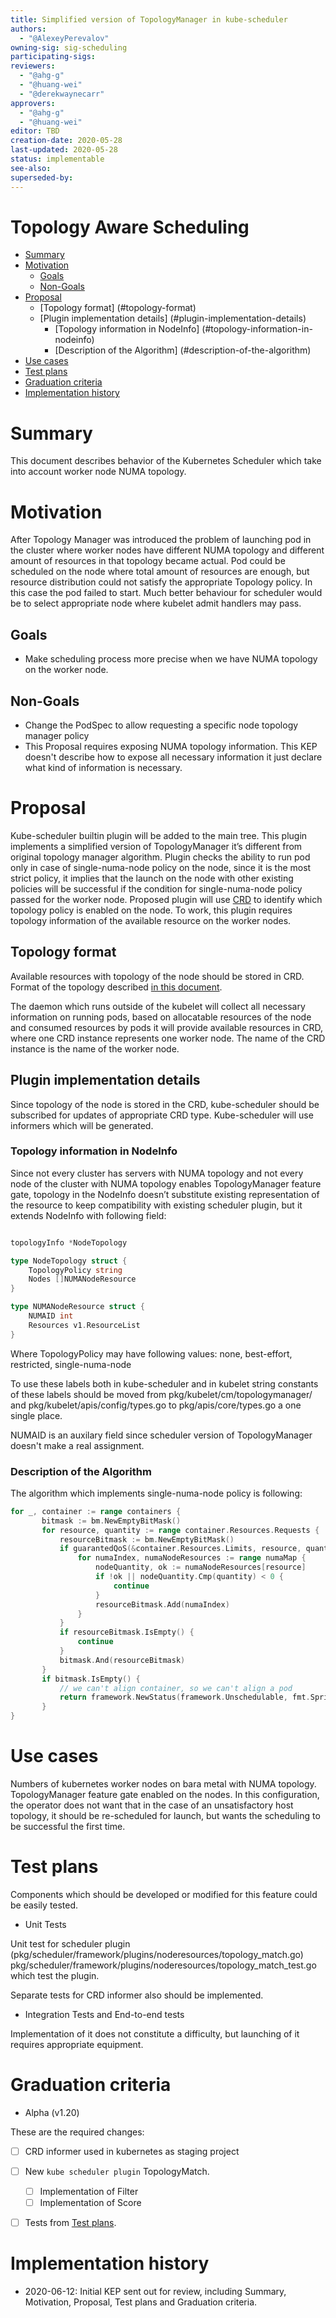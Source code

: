 ```yaml
---
title: Simplified version of TopologyManager in kube-scheduler
authors:
  - "@AlexeyPerevalov"
owning-sig: sig-scheduling
participating-sigs:
reviewers:
  - "@ahg-g"
  - "@huang-wei"
  - "@derekwaynecarr"
approvers:
  - "@ahg-g"
  - "@huang-wei"
editor: TBD
creation-date: 2020-05-28
last-updated: 2020-05-28
status: implementable
see-also:
superseded-by:
---
```

# Topology Aware Scheduling

<!-- toc -->
- [Summary](#Summary)
- [Motivation](#Motivation)
  - [Goals](#goals)
  - [Non-Goals](#non-goals)
- [Proposal](#Proposal)
  - [Topology format] (#topology-format)
  - [Plugin implementation details] (#plugin-implementation-details)
    - [Topology information in NodeInfo] (#topology-information-in-nodeinfo)
    - [Description of the Algorithm] (#description-of-the-algorithm)
- [Use cases](#use-cases)
- [Test plans](#test-plans)
- [Graduation criteria](#graduation-criteria)
- [Implementation history](#implementation-history)
<!-- /toc -->

# Summary

This document describes behavior of the Kubernetes Scheduler which take into
account worker node NUMA topology.

# Motivation

After Topology Manager was introduced the problem of launching pod in the
cluster where worker nodes have different NUMA topology and different amount
of resources in that topology became actual. Pod could be scheduled on the node
where total amount of resources are enough, but resource distribution could not
satisfy the appropriate Topology policy. In this case the pod failed to start. Much
better behaviour for scheduler would be to select appropriate node where kubelet admit
handlers may pass.


## Goals

- Make scheduling process more precise when we have NUMA topology on the
worker node.

## Non-Goals

- Change the PodSpec to allow requesting a specific node topology manager policy
- This Proposal requires exposing NUMA topology information. This KEP doesn't
describe how to expose all necessary information it just declare what kind of
information is necessary.

# Proposal
Kube-scheduler builtin plugin will be added to the main tree. This plugin
implements a simplified version of TopologyManager it’s different from original topology manager algorithm.
Plugin checks the ability to run pod only in case of single-numa-node policy on the
node, since it is the most strict policy, it implies that the launch on the node with
other existing policies will be successful if the condition for single-numa-node policy passed for the worker node.
Proposed plugin will use [CRD][1] to identify which topology policy is enabled on the node.
To work, this plugin requires topology information of the available resource on the worker nodes.

## Topology format

Available resources with topology of the node should be stored in CRD. Format of the topology described
[in this document][1].

The daemon which runs outside of the kubelet will collect all necessary information on running pods, based on allocatable resources of the node and consumed resources by pods it will provide available resources in CRD, where one CRD instance represents one worker node. The name of the CRD instance is the name of the worker node.

## Plugin implementation details

Since topology of the node is stored in the CRD, kube-scheduler should be subscribed for updates of appropriate CRD type. Kube-scheduler will use informers which will be generated.

### Topology information in NodeInfo

Since not every cluster has servers with NUMA topology and not every node of the cluster with NUMA topology enables TopologyManager feature gate, topology in the NodeInfo doesn’t substitute existing representation of the resource to keep compatibility with existing scheduler plugin, but it extends NodeInfo with following field:

```go

topologyInfo *NodeTopology

type NodeTopology struct {
    TopologyPolicy string
    Nodes []NUMANodeResource
}

type NUMANodeResource struct {
    NUMAID int
    Resources v1.ResourceList
}
```
Where TopologyPolicy may have following values: none, best-effort, restricted, single-numa-node

To use these labels both in kube-scheduler and in kubelet string constants of these labels should be moved from pkg/kubelet/cm/topologymanager/ and pkg/kubelet/apis/config/types.go to pkg/apis/core/types.go a one single place.

NUMAID is an auxilary field since scheduler version of TopologyManager doesn't make a real assignment.

### Description of the Algorithm

The algorithm which implements single-numa-node policy is following:

```go
for _, container := range containers {
       bitmask := bm.NewEmptyBitMask()
       for resource, quantity := range container.Resources.Requests {
	       resourceBitmask := bm.NewEmptyBitMask()
	       if guarantedQoS(&container.Resources.Limits, resource, quantity) {
		       for numaIndex, numaNodeResources := range numaMap {
			       nodeQuantity, ok := numaNodeResources[resource]
			       if !ok || nodeQuantity.Cmp(quantity) < 0 {
				       continue
			       }
			       resourceBitmask.Add(numaIndex)
		       }
	       }
	       if resourceBitmask.IsEmpty() {
		       continue
	       }
	       bitmask.And(resourceBitmask)
       }
       if bitmask.IsEmpty() {
	       // we can't align container, so we can't align a pod
	       return framework.NewStatus(framework.Unschedulable, fmt.Sprintf("Can't align container: %s", container.Name))
       }
}
```

# Use cases

Numbers of kubernetes worker nodes on bara metal with NUMA topology. TopologyManager feature gate enabled on the nodes. In this configuration, the operator does not want that in the case of an unsatisfactory host topology, it should be re-scheduled for launch, but wants the scheduling to be successful the first time.


# Test plans

Components which should be developed or modified for this feature could be easily tested.

* Unit Tests

Unit test for scheduler plugin (pkg/scheduler/framework/plugins/noderesources/topology_match.go)
pkg/scheduler/framework/plugins/noderesources/topology_match_test.go which test the plugin.

Separate tests for CRD informer also should be implemented.

* Integration Tests and End-to-end tests

Implementation of it does not constitute a difficulty, but launching of it requires appropriate equipment.

# Graduation criteria

* Alpha (v1.20)

These are the required changes:
- [ ] CRD informer used in kubernetes as staging project
- [ ] New `kube scheduler plugin` TopologyMatch.
    - [ ] Implementation of Filter
    - [ ] Implementation of Score
- [ ] Tests from [Test plans](#test-plans).


# Implementation history

- 2020-06-12: Initial KEP sent out for review, including Summary, Motivation, Proposal, Test plans and Graduation criteria.

[1]: https://docs.google.com/document/d/12kj3fK8boNuPNqob6F_pPU9ZTaNEnPGaXEooW1Cilwg/edit
